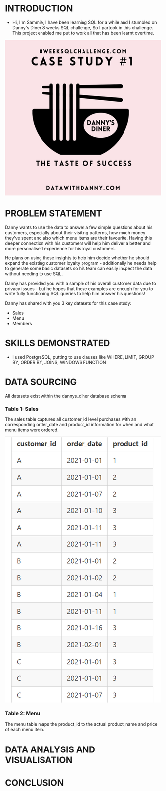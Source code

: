 # INTRODUCTION
- Hi, I'm Sammie, I have been learning SQL for a while and I stumbled on Danny's Diner 8 weeks SQL challenge, So I partook in this challenge. This project enabled me put to work all that has been learnt overtime. 

![](1.png)

# PROBLEM STATEMENT
Danny wants to use the data to answer a few simple questions about his customers, especially about their visiting patterns, how much money they’ve spent and also which menu items are their favourite. Having this deeper connection with his customers will help him deliver a better and more personalised experience for his loyal customers.

He plans on using these insights to help him decide whether he should expand the existing customer loyalty program - additionally he needs help to generate some basic datasets so his team can easily inspect the data without needing to use SQL.

Danny has provided you with a sample of his overall customer data due to privacy issues - but he hopes that these examples are enough for you to write fully functioning SQL queries to help him answer his questions!

Danny has shared with you 3 key datasets for this case study:
- Sales
- Menu
- Members 

# SKILLS DEMONSTRATED
- I used PostgreSQL, putting to use clauses like WHERE, LIMIT, GROUP BY, ORDER BY, JOINS, WINDOWS FUNCTION 

# DATA SOURCING
 All datasets exist within the dannys_diner database schema
 
 ### Table 1: Sales
 
 The sales table captures all customer_id level purchases with an corresponding order_date and product_id information for when and what menu items were ordered.
 
![](2.png)
 
 ### Table 2: Menu
The menu table maps the product_id to the actual product_name and price of each menu item.
 

 








			
# DATA ANALYSIS AND VISUALISATION
# CONCLUSION
